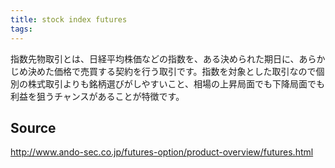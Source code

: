 ```yaml
---
title: stock index futures
tags: 
---
```


指数先物取引とは、日経平均株価などの指数を、ある決められた期日に、あらかじめ決めた価格で売買する契約を行う取引です。指数を対象とした取引なので個別の株式取引よりも銘柄選びがしやすいこと、相場の上昇局面でも下降局面でも利益を狙うチャンスがあることが特徴です。

## Source
http://www.ando-sec.co.jp/futures-option/product-overview/futures.html